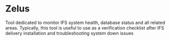 # Zelus
Tool dedicated to monitor IFS system health, database status and all related areas. Typically, this tool is useful to use as a verification checklist after IFS delivery installation and troubleshooting system down issues
